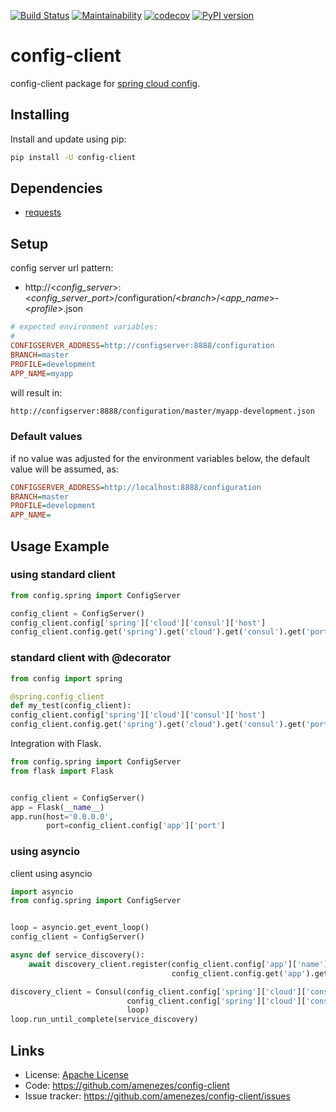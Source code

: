 [![Build Status](https://travis-ci.org/amenezes/config-client.svg?branch=master)](https://travis-ci.org/amenezes/config-client)
[![Maintainability](https://api.codeclimate.com/v1/badges/7b8b70e0c20c6809df54/maintainability)](https://codeclimate.com/github/amenezes/config-client/maintainability)
[![codecov](https://codecov.io/gh/amenezes/config-client/branch/master/graph/badge.svg)](https://codecov.io/gh/amenezes/config-client)
[![PyPI version](https://badge.fury.io/py/config-client.svg)](https://badge.fury.io/py/config-client)

# config-client

config-client package for [spring cloud config](https://spring.io/projects/spring-cloud-config).

## Installing

Install and update using pip:

````bash
pip install -U config-client
````

## Dependencies

- [requests](https://pypi.org/project/requests/)

## Setup

config server url pattern:
- http://<*config_server*>:<*config_server_port*>/configuration/<*branch*>/<*app_name*>-<*profile*>.json

````ini
# expected environment variables:
#
CONFIGSERVER_ADDRESS=http://configserver:8888/configuration
BRANCH=master
PROFILE=development
APP_NAME=myapp
````

will result in:

````txt
http://configserver:8888/configuration/master/myapp-development.json
````

### Default values

if no value was adjusted for the environment variables below, the default value will be assumed, as:

````ini
CONFIGSERVER_ADDRESS=http://localhost:8888/configuration
BRANCH=master
PROFILE=development
APP_NAME=
````


## Usage Example

### using standard client

````python
from config.spring import ConfigServer

config_client = ConfigServer()
config_client.config['spring']['cloud']['consul']['host']
config_client.config.get('spring').get('cloud').get('consul').get('port')
````

### standard client with @decorator

````python
from config import spring

@spring.config_client
def my_test(config_client):
config_client.config['spring']['cloud']['consul']['host']
config_client.config.get('spring').get('cloud').get('consul').get('port')
````

Integration with Flask.

````python
from config.spring import ConfigServer
from flask import Flask


config_client = ConfigServer()
app = Flask(__name__)
app.run(host='0.0.0.0',
        port=config_client.config['app']['port']
````

### using asyncio

client using asyncio

````python
import asyncio
from config.spring import ConfigServer


loop = asyncio.get_event_loop()
config_client = ConfigServer()

async def service_discovery():
    await discovery_client.register(config_client.config['app']['name'],
                                    config_client.config.get('app').get('port'))

discovery_client = Consul(config_client.config['spring']['cloud']['consul']['host'],
                          config_client.config['spring']['cloud']['consul']['port'],
                          loop)
loop.run_until_complete(service_discovery)
````

## Links

- License: [Apache License](https://choosealicense.com/licenses/apache-2.0/)
- Code: https://github.com/amenezes/config-client
- Issue tracker: https://github.com/amenezes/config-client/issues
